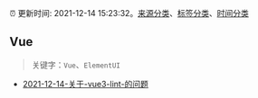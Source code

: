 :alarm_clock: 更新时间: 2021-12-14 15:23:32。[来源分类](../README.md)、[标签分类](../TAGS.md)、[时间分类](../TIMELINE.md)

## Vue


> 关键字：`Vue`、`ElementUI`



- [2021-12-14-关于-vue3-lint-的问题](https://www.v2ex.com/t/822222) 